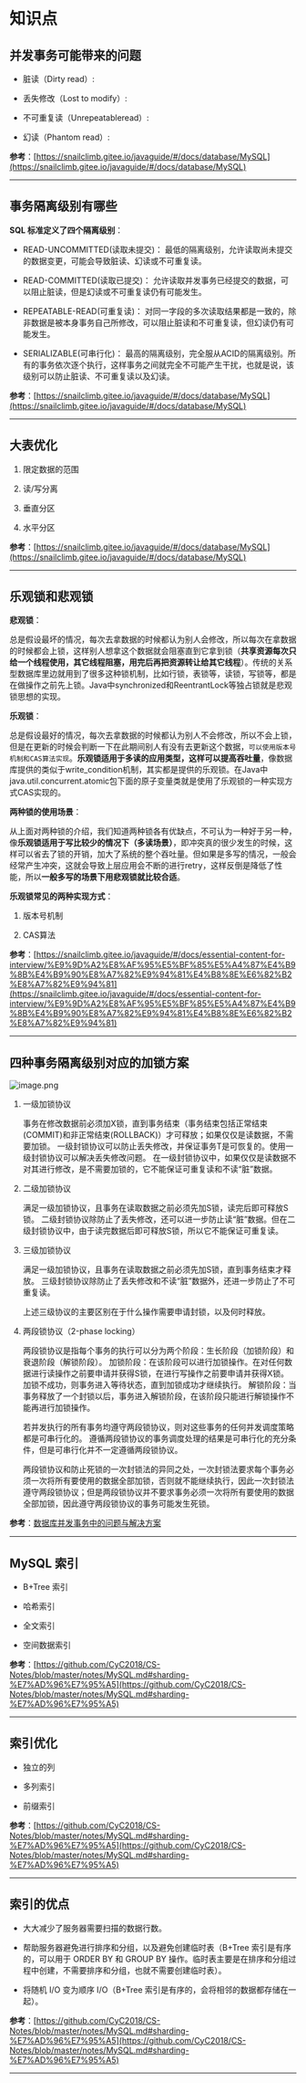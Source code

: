 # 知识点

## 并发事务可能带来的问题

- 脏读（Dirty read）:

- 丢失修改（Lost to modify）:

- 不可重复读（Unrepeatableread）:

- 幻读（Phantom read）:

**参考**：[https://snailclimb.gitee.io/javaguide/#/docs/database/MySQL](https://snailclimb.gitee.io/javaguide/#/docs/database/MySQL)

---

## 事务隔离级别有哪些

**SQL 标准定义了四个隔离级别**：

- READ-UNCOMMITTED(读取未提交)： 最低的隔离级别，允许读取尚未提交的数据变更，可能会导致脏读、幻读或不可重复读。

- READ-COMMITTED(读取已提交)： 允许读取并发事务已经提交的数据，可以阻止脏读，但是幻读或不可重复读仍有可能发生。

- REPEATABLE-READ(可重复读)： 对同一字段的多次读取结果都是一致的，除非数据是被本身事务自己所修改，可以阻止脏读和不可重复读，但幻读仍有可能发生。

- SERIALIZABLE(可串行化)： 最高的隔离级别，完全服从ACID的隔离级别。所有的事务依次逐个执行，这样事务之间就完全不可能产生干扰，也就是说，该级别可以防止脏读、不可重复读以及幻读。

**参考**：[https://snailclimb.gitee.io/javaguide/#/docs/database/MySQL](https://snailclimb.gitee.io/javaguide/#/docs/database/MySQL)

---

## 大表优化

1. 限定数据的范围

2. 读/写分离

3. 垂直分区

4. 水平分区

**参考**：[https://snailclimb.gitee.io/javaguide/#/docs/database/MySQL](https://snailclimb.gitee.io/javaguide/#/docs/database/MySQL)

---

## 乐观锁和悲观锁

**悲观锁**：

总是假设最坏的情况，每次去拿数据的时候都认为别人会修改，所以每次在拿数据的时候都会上锁，这样别人想拿这个数据就会阻塞直到它拿到锁（**共享资源每次只给一个线程使用，其它线程阻塞，用完后再把资源转让给其它线程**）。传统的关系型数据库里边就用到了很多这种锁机制，比如行锁，表锁等，读锁，写锁等，都是在做操作之前先上锁。Java中synchronized和ReentrantLock等独占锁就是悲观锁思想的实现。

**乐观锁**：

总是假设最好的情况，每次去拿数据的时候都认为别人不会修改，所以不会上锁，但是在更新的时候会判断一下在此期间别人有没有去更新这个数据，`可以使用版本号机制和CAS算法实现`。**乐观锁适用于多读的应用类型，这样可以提高吞吐量**，像数据库提供的类似于write_condition机制，其实都是提供的乐观锁。在Java中java.util.concurrent.atomic包下面的原子变量类就是使用了乐观锁的一种实现方式CAS实现的。

**两种锁的使用场景**：

从上面对两种锁的介绍，我们知道两种锁各有优缺点，不可认为一种好于另一种，像**乐观锁适用于写比较少的情况下（多读场景）**，即冲突真的很少发生的时候，这样可以省去了锁的开销，加大了系统的整个吞吐量。但如果是多写的情况，一般会经常产生冲突，这就会导致上层应用会不断的进行retry，这样反倒是降低了性能，所以**一般多写的场景下用悲观锁就比较合适**。

**乐观锁常见的两种实现方式**：

1. 版本号机制

2. CAS算法

**参考**：[https://snailclimb.gitee.io/javaguide/#/docs/essential-content-for-interview/%E9%9D%A2%E8%AF%95%E5%BF%85%E5%A4%87%E4%B9%8B%E4%B9%90%E8%A7%82%E9%94%81%E4%B8%8E%E6%82%B2%E8%A7%82%E9%94%81](https://snailclimb.gitee.io/javaguide/#/docs/essential-content-for-interview/%E9%9D%A2%E8%AF%95%E5%BF%85%E5%A4%87%E4%B9%8B%E4%B9%90%E8%A7%82%E9%94%81%E4%B8%8E%E6%82%B2%E8%A7%82%E9%94%81)

---

## 四种事务隔离级别对应的加锁方案

![image.png](https://ww1.sinaimg.cn/large/006alGmrgy1gcd4bbxsksj30sq08saac.jpg)

1. 一级加锁协议

    事务在修改数据前必须加X锁，直到事务结束（事务结束包括正常结束(COMMIT)和非正常结束(ROLLBACK)）才可释放；如果仅仅是读数据，不需要加锁。
    一级封锁协议可以防止丢失修改，并保证事务T是可恢复的。使用一级封锁协议可以解决丢失修改问题。
    在一级封锁协议中，如果仅仅是读数据不对其进行修改，是不需要加锁的，它不能保证可重复读和不读“脏”数据。

2. 二级加锁协议

    满足一级加锁协议，且事务在读取数据之前必须先加S锁，读完后即可释放S锁。
    二级封锁协议除防止了丢失修改，还可以进一步防止读“脏”数据。但在二级封锁协议中，由于读完数据后即可释放S锁，所以它不能保证可重复读。

3. 三级加锁协议

    满足一级加锁协议，且事务在读取数据之前必须先加S锁，直到事务结束才释放。
    三级封锁协议除防止了丢失修改和不读“脏”数据外，还进一步防止了不可重复读。

    上述三级协议的主要区别在于什么操作需要申请封锁，以及何时释放。

4. 两段锁协议（2-phase locking）

    两段锁协议是指每个事务的执行可以分为两个阶段：生长阶段（加锁阶段）和衰退阶段（解锁阶段）。
    加锁阶段：在该阶段可以进行加锁操作。在对任何数据进行读操作之前要申请并获得S锁，在进行写操作之前要申请并获得X锁。加锁不成功，则事务进入等待状态，直到加锁成功才继续执行。
    解锁阶段：当事务释放了一个封锁以后，事务进入解锁阶段，在该阶段只能进行解锁操作不能再进行加锁操作。

    若并发执行的所有事务均遵守两段锁协议，则对这些事务的任何并发调度策略都是可串行化的。
    遵循两段锁协议的事务调度处理的结果是可串行化的充分条件，但是可串行化并不一定遵循两段锁协议。

    两段锁协议和防止死锁的一次封锁法的异同之处，一次封锁法要求每个事务必须一次将所有要使用的数据全部加锁，否则就不能继续执行，因此一次封锁法遵守两段锁协议；但是两段锁协议并不要求事务必须一次将所有要使用的数据全部加锁，因此遵守两段锁协议的事务可能发生死锁。

**参考**：[数据库并发事务中的问题与解决方案](https://blog.csdn.net/u012739535/article/details/76855728)

---

## MySQL 索引

- B+Tree 索引

- 哈希索引

- 全文索引

- 空间数据索引

**参考**：[https://github.com/CyC2018/CS-Notes/blob/master/notes/MySQL.md#sharding-%E7%AD%96%E7%95%A5](https://github.com/CyC2018/CS-Notes/blob/master/notes/MySQL.md#sharding-%E7%AD%96%E7%95%A5)

---

## 索引优化

- 独立的列

- 多列索引

- 前缀索引

**参考**：[https://github.com/CyC2018/CS-Notes/blob/master/notes/MySQL.md#sharding-%E7%AD%96%E7%95%A5](https://github.com/CyC2018/CS-Notes/blob/master/notes/MySQL.md#sharding-%E7%AD%96%E7%95%A5)

---

## 索引的优点

- 大大减少了服务器需要扫描的数据行数。

- 帮助服务器避免进行排序和分组，以及避免创建临时表（B+Tree 索引是有序的，可以用于 ORDER BY 和 GROUP BY 操作。临时表主要是在排序和分组过程中创建，不需要排序和分组，也就不需要创建临时表）。

- 将随机 I/O 变为顺序 I/O（B+Tree 索引是有序的，会将相邻的数据都存储在一起）。

**参考**：[https://github.com/CyC2018/CS-Notes/blob/master/notes/MySQL.md#sharding-%E7%AD%96%E7%95%A5](https://github.com/CyC2018/CS-Notes/blob/master/notes/MySQL.md#sharding-%E7%AD%96%E7%95%A5)

---
